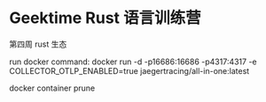 # Geektime Rust 语言训练营
第四周 rust 生态


run docker command:
docker run -d -p16686:16686 -p4317:4317 -e COLLECTOR_OTLP_ENABLED=true jaegertracing/all-in-one:latest

docker container prune
